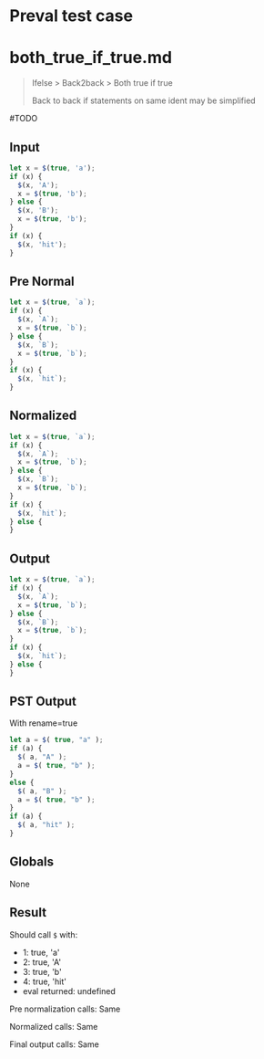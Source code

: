 # Preval test case

# both_true_if_true.md

> Ifelse > Back2back > Both true if true
>
> Back to back if statements on same ident may be simplified

#TODO

## Input

`````js filename=intro
let x = $(true, 'a');
if (x) {
  $(x, 'A');
  x = $(true, 'b');
} else {
  $(x, 'B');
  x = $(true, 'b');
}
if (x) {
  $(x, 'hit');
}
`````

## Pre Normal


`````js filename=intro
let x = $(true, `a`);
if (x) {
  $(x, `A`);
  x = $(true, `b`);
} else {
  $(x, `B`);
  x = $(true, `b`);
}
if (x) {
  $(x, `hit`);
}
`````

## Normalized


`````js filename=intro
let x = $(true, `a`);
if (x) {
  $(x, `A`);
  x = $(true, `b`);
} else {
  $(x, `B`);
  x = $(true, `b`);
}
if (x) {
  $(x, `hit`);
} else {
}
`````

## Output


`````js filename=intro
let x = $(true, `a`);
if (x) {
  $(x, `A`);
  x = $(true, `b`);
} else {
  $(x, `B`);
  x = $(true, `b`);
}
if (x) {
  $(x, `hit`);
} else {
}
`````

## PST Output

With rename=true

`````js filename=intro
let a = $( true, "a" );
if (a) {
  $( a, "A" );
  a = $( true, "b" );
}
else {
  $( a, "B" );
  a = $( true, "b" );
}
if (a) {
  $( a, "hit" );
}
`````

## Globals

None

## Result

Should call `$` with:
 - 1: true, 'a'
 - 2: true, 'A'
 - 3: true, 'b'
 - 4: true, 'hit'
 - eval returned: undefined

Pre normalization calls: Same

Normalized calls: Same

Final output calls: Same
